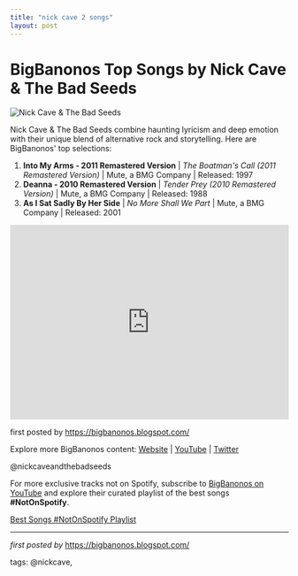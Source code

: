 ```yaml
---
title: "nick cave 2 songs"
layout: post
---
```

<h1>BigBanonos Top Songs by Nick Cave & The Bad Seeds</h1>
<img alt="Nick Cave & The Bad Seeds" src="https://media.newyorker.com/photos/5c20fa588822322ea4b3bd0f/4:3/w_1703,h_1277,c_limit/Flake-Nick-Cave.jpg" /> <p>Nick Cave & The Bad Seeds combine haunting lyricism and deep emotion with their unique blend of alternative rock and storytelling. Here are BigBanonos' top selections:</p> <ol> <li><strong>Into My Arms - 2011 Remastered Version</strong> | <em>The Boatman's Call (2011 Remastered Version)</em> | Mute, a BMG Company | Released: 1997</li> <li><strong>Deanna - 2010 Remastered Version</strong> | <em>Tender Prey (2010 Remastered Version)</em> | Mute, a BMG Company | Released: 1988</li> <li><strong>As I Sat Sadly By Her Side</strong> | <em>No More Shall We Part</em> | Mute, a BMG Company | Released: 2001</li>
</ol> <div> <iframe allow="autoplay; clipboard-write; encrypted-media; fullscreen; picture-in-picture" frameborder="0" height="352" loading="lazy" src="https://open.spotify.com/embed/playlist/2CmZTAPPh4M7ezLxnBC5mu?utm_source=generator" width="100%"></iframe>
</div> <p>first posted by <a href="https://bigbanonos.blogspot.com/">https://bigbanonos.blogspot.com/</a></p> <div> <p>Explore more BigBanonos content: <a href="https://bigbanonos.blogspot.com/">Website</a> | <a href="https://www.youtube.com/@BigBanonos">YouTube</a> | <a href="https://x.com/bigbanonos">Twitter</a></p>
</div> <!--Tags-->
<p>@nickcaveandthebadseeds</p>


<!--Subscribe and Playlist Links-->
<div>
    <p>For more exclusive tracks not on Spotify, subscribe to <a href="https://www.youtube.com/@BigBanonos" target="_blank">BigBanonos on YouTube</a> and explore their curated playlist of the best songs <strong>#NotOnSpotify</strong>.</p>
    <p><a href="https://www.youtube.com/playlist?list=PLtuNtuTatqI0kFahUCbtbfenC_ET5O_tr" target="_blank">Best Songs #NotOnSpotify Playlist<br /></a></p></div>

<hr />

<p><em>first posted by</em> <a href="https://bigbanonos.blogspot.com/" rel="noopener" target="_new">https://bigbanonos.blogspot.com/</a></p>

<p>tags: @nickcave,</p>
